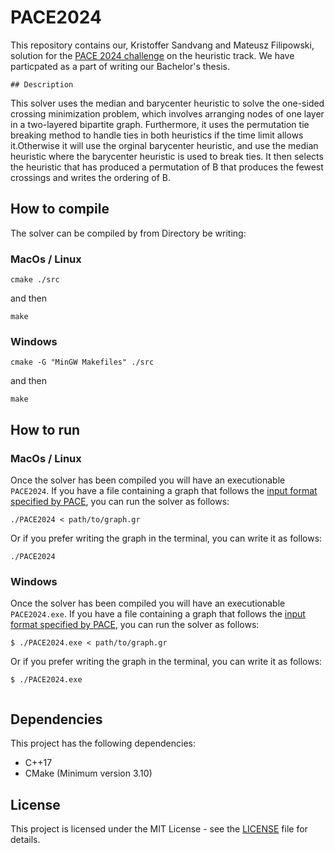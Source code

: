 # PACE2024

This repository contains our, Kristoffer Sandvang and Mateusz Filipowski, solution for the [PACE 2024 challenge](https://pacechallenge.org/2024/) on the heuristic track.
We have particpated as a part of writing our Bachelor's thesis.

    ## Description

This solver uses the median and barycenter heuristic to solve the one-sided crossing minimization problem, which involves arranging nodes of one layer in a two-layered bipartite graph. Furthermore, it uses the permutation tie breaking method to handle ties in both heuristics if the time limit allows it.Otherwise it will use the orginal barycenter heuristic, and use the median heuristic where the barycenter heuristic is used to break ties. It then selects the heuristic that has produced a permutation of B that produces the fewest crossings and writes the ordering of B.

## How to compile

The solver can be compiled by from Directory be writing:

### MacOs / Linux
```
cmake ./src
```

and then

```
make
```

### Windows 

```
cmake -G "MinGW Makefiles" ./src
```

and then

```
make
```


## How to run

### MacOs / Linux
Once the solver has been compiled you will have an executionable `PACE2024`. If you have a file containing a graph that follows the [input format specified by PACE](https://pacechallenge.org/2024/io/), you can run the solver as follows:

```
./PACE2024 < path/to/graph.gr
```

Or if you prefer writing the graph in the terminal, you can write it as follows:

```
./PACE2024
```

### Windows
Once the solver has been compiled you will have an executionable `PACE2024.exe`. If you have a file containing a graph that follows the [input format specified by PACE](https://pacechallenge.org/2024/io/), you can run the solver as follows:

```
$ ./PACE2024.exe < path/to/graph.gr
```

Or if you prefer writing the graph in the terminal, you can write it as follows:

```
$ ./PACE2024.exe
   
```

## Dependencies 
This project has the following dependencies:
- C++17
- CMake (Minimum version 3.10)

## License
This project is licensed under the MIT License - see the [LICENSE](LICENSE) file for details.

